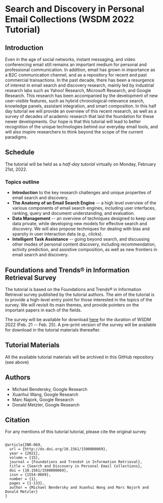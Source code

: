 # Search and Discovery in Personal Email Collections (WSDM 2022 Tutorial)

## Introduction
Even in the age of social networks, instant messaging, and video conferencing email still remains an important medium for personal and professional communication. In addition, email has grown in importance as a B2C communication channel, and as a repository for recent and past commercial transactions. In the past decade, there has been a resurgence of interest in email search and discovery research, mainly led by industrial research labs such as Yahoo! Research, Microsoft Research, and Google Research. This research has been accompanied by the development of new user-visible features, such as hybrid chronological-relevance search, knowledge panels, assistant integration, and smart composition. In this half day tutorial we will provide an overview of this recent research, as well as a survey of decades of academic research that laid the foundation for these newer developments. Our hope is that this tutorial will lead to better recognition of the unique technologies behind our everyday email tools, and will also inspire researchers to think beyond the scope of the current paradigms.

## Schedule
The tutorial will be held as a _half-day tutorial_ virtually on Monday, February 21st, 2022.

### Topics outline
*  **Introduction** to the key research challenges and unique properties of email search and discovery.
*  **The Anatomy of an Email Search Engine** -- a high level overview of the various components of email search engines, including user interfaces, ranking, query and document understanding, and evaluation.
*  **Data Management** -- an overview of techniques designed to keep user data private, while developing new models for effective search and discovery. We will also propose techniques for dealing with bias and sparsity in user interaction data (e.g., clicks).
*  **Intelligent Task Assistance** -- going beyond search, and discussing other modes of personal content discovery, including recommendation, activity prediction, and assistive composition, as well as new frontiers in email search and discovery.

## Foundations and Trends® in Information Retrieval Survey
The tutorial is based on the Foundations and Trends® in Information Retrieval survey published by the tutorial authors. The aim of the tutorial is to provide a high-level entry point for those interested in the topics of the survey. We will revisit its main themes, and provide pointers on the important papers in each of the fields.

The survey will be available for download [here](http://dx.doi.org/10.1561/1500000069) for the duration of WSDM 2022 (Feb. 21 -- Feb. 25). A pre-print version of the survey will be available for download in the tutorial materials thereafter.

## Tutorial Materials
All the available tutorial materials will be archived in this GitHub repository (see above)

## Authors
* Michael Bendersky, Google Research
* Xuanhui Wang, Google Research
* Marc Najork, Google Research
* Donald Metzler, Google Research

## Citation
For any mentions of this tutorial tutorial, please cite the original survey

<pre><code>
@article{INR-069,
  url = {http://dx.doi.org/10.1561/1500000069},
  year = {2021},
  volume = {15},
  journal = {Foundations and Trends® in Information Retrieval},
  title = {Search and Discovery in Personal Email Collections},
  doi = {10.1561/1500000069},
  issn = {1554-0669},
  number = {1},
  pages = {1-133},
  author = {Michael Bendersky and Xuanhui Wang and Marc Najork and Donald Metzler}
}
</pre></code>
